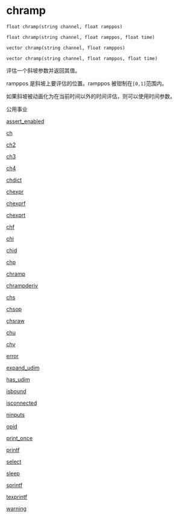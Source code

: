 # chramp

`float chramp(string channel, float ramppos)`

`float chramp(string channel, float ramppos, float time)`

`vector chramp(string channel, float ramppos)`

`vector chramp(string channel, float ramppos, float time)`

评估一个斜坡参数并返回其值。

ramppos 是斜坡上要评估的位置。ramppos 被钳制在`[0,1]`范围内。

如果斜坡被动画化为在当前时间以外的时间评估，则可以使用时间参数。

公用事业

[assert_enabled](assert_enabled.html)

[ch](ch.html)

[ch2](ch2.html)

[ch3](ch3.html)

[ch4](ch4.html)

[chdict](chdict.html)

[chexpr](chexpr.html)

[chexprf](chexprf.html)

[chexprt](chexprt.html)

[chf](chf.html)

[chi](chi.html)

[chid](chid.html)

[chp](chp.html)

[chramp](chramp.html)

[chrampderiv](chrampderiv.html)

[chs](chs.html)

[chsop](chsop.html)

[chsraw](chsraw.html)

[chu](chu.html)

[chv](chv.html)

[error](error.html)

[expand_udim](expand_udim.html)

[has_udim](has_udim.html)

[isbound](isbound.html)

[isconnected](isconnected.html)

[ninputs](ninputs.html)

[opid](opid.html)

[print_once](print_once.html)

[printf](printf.html)

[select](select.html)

[sleep](sleep.html)

[sprintf](sprintf.html)

[texprintf](texprintf.html)

[warning](warning.html)
